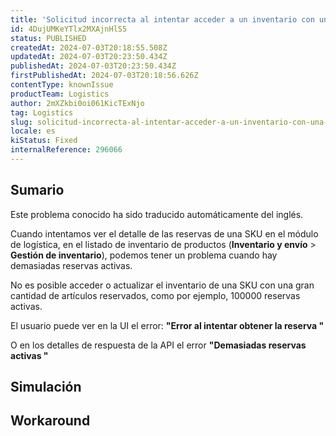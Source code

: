 ```yaml
---
title: 'Solicitud incorrecta al intentar acceder a un inventario con una gran cantidad de artículos reservados.'
id: 4DujUMKeYTlx2MXAjnHlS5
status: PUBLISHED
createdAt: 2024-07-03T20:18:55.508Z
updatedAt: 2024-07-03T20:23:50.434Z
publishedAt: 2024-07-03T20:23:50.434Z
firstPublishedAt: 2024-07-03T20:18:56.626Z
contentType: knownIssue
productTeam: Logistics
author: 2mXZkbi0oi061KicTExNjo
tag: Logistics
slug: solicitud-incorrecta-al-intentar-acceder-a-un-inventario-con-una-gran-cantidad-de-articulos-reservados
locale: es
kiStatus: Fixed
internalReference: 296066
---
```


## Sumario

<div class="alert alert-info">
  <p>Este problema conocido ha sido traducido automáticamente del inglés.</p>
</div>



Cuando intentamos ver el detalle de las reservas de una SKU en el módulo de logística, en el listado de inventario de productos (**Inventario y envío** > **Gestión de inventario**), podemos tener un problema cuando hay demasiadas reservas activas.

No es posible acceder o actualizar el inventario de una SKU con una gran cantidad de artículos reservados, como por ejemplo, 100000 reservas activas.

El usuario puede ver en la UI el error: **"Error al intentar obtener la reserva "**

O en los detalles de respuesta de la API el error **"Demasiadas reservas activas "**


##

## Simulación



## Workaround




